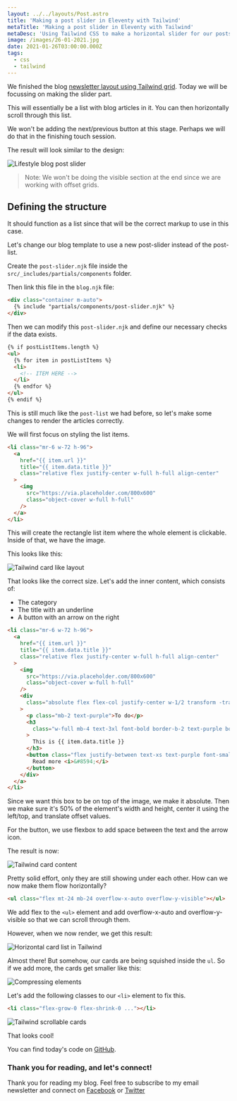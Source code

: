 ```yaml
---
layout: ../../layouts/Post.astro
title: 'Making a post slider in Eleventy with Tailwind'
metaTitle: 'Making a post slider in Eleventy with Tailwind'
metaDesc: 'Using Tailwind CSS to make a horizontal slider for our posts.'
image: /images/26-01-2021.jpg
date: 2021-01-26T03:00:00.000Z
tags:
  - css
  - tailwind
---
```


We finished the blog [newsletter layout using Tailwind grid](https://daily-dev-tips.com/posts/creating-a-newsletter-layout-with-tailwind/). Today we will be focussing on making the slider part.

This will essentially be a list with blog articles in it. You can then horizontally scroll through this list.

We won't be adding the next/previous button at this stage. Perhaps we will do that in the finishing touch session.

The result will look similar to the design:

![Lifestyle blog post slider](https://cdn.hashnode.com/res/hashnode/image/upload/v1611211228105/-8nLALU7h.png)

> Note: We won't be doing the visible section at the end since we are working with offset grids.

## Defining the structure

It should function as a list since that will be the correct markup to use in this case.

Let's change our blog template to use a new post-slider instead of the post-list.

Create the `post-slider.njk` file inside the `src/_includes/partials/components` folder.

Then link this file in the `blog.njk` file:

```html
<div class="container m-auto">
  {% include "partials/components/post-slider.njk" %}
</div>
```

Then we can modify this `post-slider.njk` and define our necessary checks if the data exists.

```html
{% if postListItems.length %}
<ul>
  {% for item in postListItems %}
  <li>
    <!-- ITEM HERE -->
  </li>
  {% endfor %}
</ul>
{% endif %}
```

This is still much like the `post-list` we had before, so let's make some changes to render the articles correctly.

We will first focus on styling the list items.

```html
<li class="mr-6 w-72 h-96">
  <a
    href="{{ item.url }}"
    title="{{ item.data.title }}"
    class="relative flex justify-center w-full h-full align-center"
  >
    <img
      src="https://via.placeholder.com/800x600"
      class="object-cover w-full h-full"
    />
  </a>
</li>
```

This will create the rectangle list item where the whole element is clickable. Inside of that, we have the image.

This looks like this:

![Tailwind card like layout](https://cdn.hashnode.com/res/hashnode/image/upload/v1611211802076/R9AB_tSG0.png)

That looks like the correct size. Let's add the inner content, which consists of:

- The category
- The title with an underline
- A button with an arrow on the right

```html
<li class="mr-6 w-72 h-96">
  <a
    href="{{ item.url }}"
    title="{{ item.data.title }}"
    class="relative flex justify-center w-full h-full align-center"
  >
    <img
      src="https://via.placeholder.com/800x600"
      class="object-cover w-full h-full"
    />
    <div
      class="absolute flex flex-col justify-center w-1/2 transform -translate-x-1/2 -translate-y-1/2 top-1/2 left-1/2 h-1/2"
    >
      <p class="mb-2 text-purple">To do</p>
      <h3
        class="w-full mb-4 text-3xl font-bold border-b-2 text-purple border-purple"
      >
        This is {{ item.data.title }}
      </h3>
      <button class="flex justify-between text-xs text-purple font-small">
        Read more <i>&#8594;</i>
      </button>
    </div>
  </a>
</li>
```

Since we want this box to be on top of the image, we make it absolute.
Then we make sure it's 50% of the element's width and height, center it using the left/top, and translate offset values.

For the button, we use flexbox to add space between the text and the arrow icon.

The result is now:

![Tailwind card content](https://cdn.hashnode.com/res/hashnode/image/upload/v1611211990918/wgn1Qi1ry.png)

Pretty solid effort, only they are still showing under each other. How can we now make them flow horizontally?

```html
<ul class="flex mt-24 mb-24 overflow-x-auto overflow-y-visible"></ul>
```

We add flex to the `<ul>` element and add overflow-x-auto and overflow-y-visible so that we can scroll through them.

However, when we now render, we get this result:

![Horizontal card list in Tailwind](https://cdn.hashnode.com/res/hashnode/image/upload/v1611212104120/ToSrvHKls.png)

Almost there!
But somehow, our cards are being squished inside the `ul`.
So if we add more, the cards get smaller like this:

![Compressing elements](https://cdn.hashnode.com/res/hashnode/image/upload/v1611212183653/l0F7b3ThS.png)

Let's add the following classes to our `<li>` element to fix this.

```html
<li class="flex-grow-0 flex-shrink-0 ..."></li>
```

![Tailwind scrollable cards](https://cdn.hashnode.com/res/hashnode/image/upload/v1611212353463/x_Gl9qNJj.gif)

That looks cool!

You can find today's code on [GitHub](https://github.com/rebelchris/eleventy-todoist/tree/part6).

### Thank you for reading, and let's connect!

Thank you for reading my blog. Feel free to subscribe to my email newsletter and connect on [Facebook](https://www.facebook.com/DailyDevTipsBlog) or [Twitter](https://twitter.com/DailyDevTips1)

